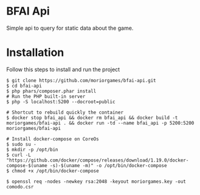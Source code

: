 BFAI Api
========

Simple api to query for static data about the game.


Installation
============

Follow this steps to install and run the project

```
$ git clone https://github.com/moriorgames/bfai-api.git
$ cd bfai-api
$ php phars/composer.phar install
# Run the PHP built-in server
$ php -S localhost:5200 --docroot=public
```

```
# Shortcut to rebuild quickly the container
$ docker stop bfai_api && docker rm bfai_api && docker build -t moriorgames/bfai-api . && docker run -td --name bfai_api -p 5200:5200 moriorgames/bfai-api
```


```
# Install docker-compose on CoreOs
$ sudo su -
$ mkdir -p /opt/bin
$ curl -L "https://github.com/docker/compose/releases/download/1.19.0/docker-compose-$(uname -s)-$(uname -m)" -o /opt/bin/docker-compose
$ chmod +x /opt/bin/docker-compose
```

```
$ openssl req -nodes -newkey rsa:2048 -keyout moriorgames.key -out comodo.csr
```
